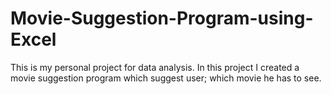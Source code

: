 # Movie-Suggestion-Program-using-Excel
This is my personal project for data analysis. In this project I created a movie suggestion program which suggest user; which movie he has to see. 
